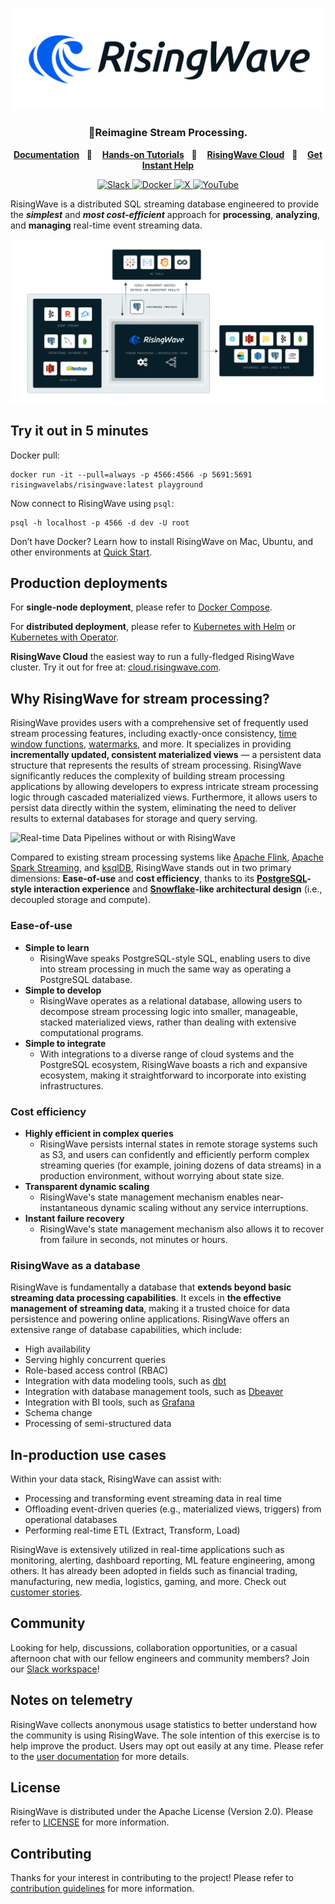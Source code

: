 
<p align="center">
  <picture>
    <source srcset=".github/RisingWave-logo-dark.svg" width="500px" media="(prefers-color-scheme: dark)">
    <img src=".github/RisingWave-logo-light.svg" width="500px">
  </picture>
</p>


<div align="center">

### 🌊Reimagine Stream Processing.

</div>

<p align="center">
  <a
    href="https://docs.risingwave.com/"
    target="_blank"
  ><b>Documentation</b></a>&nbsp;&nbsp;&nbsp;📑&nbsp;&nbsp;&nbsp;
  <a
    href="https://tutorials.risingwave.com/"
    target="_blank"
  ><b>Hands-on Tutorials</b></a>&nbsp;&nbsp;&nbsp;🎯&nbsp;&nbsp;&nbsp;
  <a
    href="https://cloud.risingwave.com/"
    target="_blank"
  ><b>RisingWave Cloud</b></a>&nbsp;&nbsp;&nbsp;🚀&nbsp;&nbsp;&nbsp;
  <a
    href="https://risingwave.com/slack"
    target="_blank"
  >
    <b>Get Instant Help</b>
  </a>
</p>
<div align="center">
  <a
    href="https://risingwave.com/slack"
    target="_blank"
  >
    <img alt="Slack" src="https://badgen.net/badge/Slack/Join%20RisingWave/0abd59?icon=slack" />
  </a>
  <a
    href="https://hub.docker.com/r/risingwavelabs/risingwave"
    target="_blank"
  >
    <img alt="Docker" src="https://img.shields.io/docker/pulls/risingwavelabs/risingwave" />
  </a>
  <a
    href="https://twitter.com/risingwavelabs"
    target="_blank"
  >
    <img alt="X" src="https://img.shields.io/twitter/follow/risingwavelabs" />
  </a>
  <a
    href="https://www.youtube.com/@risingwave-labs"
    target="_blank"
  >
    <img alt="YouTube" src="https://img.shields.io/youtube/channel/views/UCsHwdyBRxBpmkA5RRd0YNEA" />
  </a>
</div>

RisingWave is a distributed SQL streaming database engineered to provide the <i><b>simplest</b></i> and <i><b>most cost-efficient</b></i> approach for <b>processing</b>, <b>analyzing</b>, and <b>managing</b> real-time event streaming data.


![RisingWave](https://github.com/risingwavelabs/risingwave-docs/blob/main/docs/images/new_archi_grey.png)

## Try it out in 5 minutes
Docker pull:
```
docker run -it --pull=always -p 4566:4566 -p 5691:5691 risingwavelabs/risingwave:latest playground
```
Now connect to RisingWave using `psql`:
```
psql -h localhost -p 4566 -d dev -U root
```
Don’t have Docker? Learn how to install RisingWave on Mac, Ubuntu, and other environments at [Quick Start](https://docs.risingwave.com/docs/current/get-started/).

## Production deployments

For **single-node deployment**, please refer to [Docker Compose](https://docs.risingwave.com/docs/current/risingwave-trial/?method=docker-compose).

For **distributed deployment**, please refer to [Kubernetes with Helm](https://docs.risingwave.com/docs/current/risingwave-k8s-helm/) or [Kubernetes with Operator](https://docs.risingwave.com/docs/current/risingwave-kubernetes/).

**RisingWave Cloud** the easiest way to run a fully-fledged RisingWave cluster. Try it out for free at: [cloud.risingwave.com](https://cloud.risingwave.com).


## Why RisingWave for stream processing?

RisingWave provides users with a comprehensive set of frequently used stream processing features, including exactly-once consistency, [time window functions](https://docs.risingwave.com/docs/current/sql-function-time-window/), [watermarks](https://docs.risingwave.com/docs/current/watermarks/), and more. It specializes in providing **incrementally updated, consistent materialized views** — a persistent data structure that represents the results of stream processing. RisingWave significantly reduces the complexity of building stream processing applications by allowing developers to express intricate stream processing logic through cascaded materialized views. Furthermore, it allows users to persist data directly within the system, eliminating the need to deliver results to external databases for storage and query serving.

![Real-time Data Pipelines without or with RisingWave](https://github.com/risingwavelabs/risingwave/assets/100685635/414afbb7-5187-410f-9ba4-9a640c8c6306)

Compared to existing stream processing systems like [Apache Flink](https://flink.apache.org/), [Apache Spark Streaming](https://spark.apache.org/docs/latest/streaming-programming-guide.html), and [ksqlDB](https://ksqldb.io/), RisingWave stands out in two primary dimensions: **Ease-of-use** and **cost efficiency**, thanks to its **[PostgreSQL](https://www.postgresql.org/)-style interaction experience** and  **[Snowflake](https://snowflake.com/)-like architectural design** (i.e., decoupled storage and compute).

### Ease-of-use

* **Simple to learn**
  * RisingWave speaks PostgreSQL-style SQL, enabling users to dive into stream processing in much the same way as operating a PostgreSQL database.
* **Simple to develop**
  * RisingWave operates as a relational database, allowing users to decompose stream processing logic into smaller, manageable, stacked materialized views, rather than dealing with extensive computational programs.
* **Simple to integrate**
  * With integrations to a diverse range of cloud systems and the PostgreSQL ecosystem, RisingWave boasts a rich and expansive ecosystem, making it straightforward to incorporate into existing infrastructures.

### Cost efficiency

* **Highly efficient in complex queries**
  * RisingWave persists internal states in remote storage systems such as S3, and users can confidently and efficiently perform complex streaming queries (for example, joining dozens of data streams) in a production environment, without worrying about state size.
* **Transparent dynamic scaling**
  * RisingWave's state management mechanism enables near-instantaneous dynamic scaling without any service interruptions.
* **Instant failure recovery**
  * RisingWave's state management mechanism also allows it to recover from failure in seconds, not minutes or hours.

### RisingWave as a database
RisingWave is fundamentally a database that **extends beyond basic streaming data processing capabilities**.  It excels in **the effective management of streaming data**, making it a trusted choice for data persistence and powering online applications. RisingWave offers an extensive range of database capabilities, which include:

* High availability
* Serving highly concurrent queries
* Role-based access control (RBAC)
* Integration with data modeling tools, such as [dbt](https://docs.risingwave.com/docs/current/use-dbt/)
* Integration with database management tools, such as [Dbeaver](https://docs.risingwave.com/docs/current/dbeaver-integration/)
* Integration with BI tools, such as [Grafana](https://docs.risingwave.com/docs/current/grafana-integration/)
* Schema change
* Processing of semi-structured data

## In-production use cases
Within your data stack, RisingWave can assist with:

* Processing and transforming event streaming data in real time
* Offloading event-driven queries (e.g., materialized views, triggers) from operational databases
* Performing real-time ETL (Extract, Transform, Load)

RisingWave is extensively utilized in real-time applications such as monitoring, alerting, dashboard reporting, ML feature engineering, among others. It has already been adopted in fields such as financial trading, manufacturing, new media, logistics, gaming, and more. Check out [customer stories](https://www.risingwave.com/use-cases/).

## Community

Looking for help, discussions, collaboration opportunities, or a casual afternoon chat with our fellow engineers and community members? Join our [Slack workspace](https://risingwave.com/slack)!

## Notes on telemetry

RisingWave collects anonymous usage statistics to better understand how the community is using RisingWave. The sole intention of this exercise is to help improve the product. Users may opt out easily at any time. Please refer to the [user documentation](https://docs.risingwave.com/docs/current/telemetry/) for more details.

## License

RisingWave is distributed under the Apache License (Version 2.0). Please refer to [LICENSE](LICENSE) for more information.

## Contributing

Thanks for your interest in contributing to the project! Please refer to [contribution guidelines](CONTRIBUTING.md) for more information.
